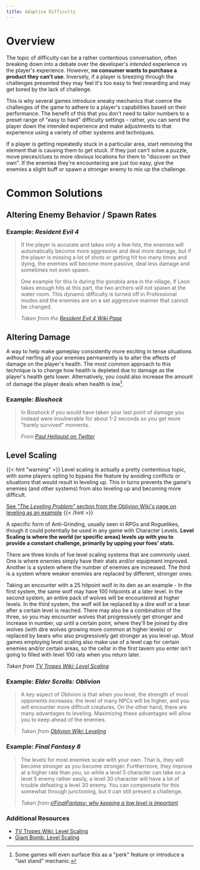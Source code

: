```yaml
---
title: Adaptive Difficulty
---
```


# Overview

The topic of difficulty can be a rather contentious conversation, often breaking down into a debate over the developer's _intended_ experience vs the player's experience. However, **no consumer wants to purchase a product they can't use**. Inversely, if a player is breezing through the challenges presented they may feel it's too easy to feel rewarding and may get bored by the lack of challenge.

This is why several games introduce sneaky mechanics that coerce the challenges of the game to adhere to a player's capabilities based on their performance. The benefit of this that you don't need to tailor numbers to a preset range of "easy to hard" difficulty settings - rather, you can send the player down the intended experience and make adjustments to that experience using a variety of other systems and techniques.

If a player is getting repeatedly stuck in a particular area, start removing the element that is causing them to get stuck. If they just can't solve a puzzle, move pieces/clues to more obvious locations for them to "discover on their own". If the enemies they're encountering are just too easy, give the enemies a slight buff or spawn a stronger enemy to 
mix up the challenge.

# Common Solutions

## Altering Enemy Behavior / Spawn Rates

### Example: _Resident Evil 4_

> If the player is accurate and takes only a few hits, the enemies will automatically become more aggressive and deal more damage, but if the player is missing a lot of shots or getting hit too many times and dying, the enemies will become more passive, deal less damage and sometimes not even spawn.
>
> One example for this is during the gondola area in the village, if Leon takes enough hits at this part, the two archers will not spawn at the water room. This dynamic difficulty is turned off in Professional modes and the enemies are on a set aggressive manner that cannot be changed.
>
> _Taken from the [Resident Evil 4 Wiki Page](https://residentevil.fandom.com/wiki/Main_game_(RE4))_

## Altering Damage

A way to help make gameplay consistently more exciting in tense situations _without_ nerfing all your enemies permanently is to alter the effects of damage on the player's health. The most common approach to this technique is to change how health is depleted due to damage as the player's health gets lower. Alternatively, you could also increase the amount of damage the player deals when health is low[^damage-boost].

[^damage-boost]: Some games will even surface this as a "perk" feature or introduce a "last stand" mechanic.

### Example: _Bioshock_

> In Bioshock if you would have taken your last point of damage you instead were invulnerable for about 1-2 seconds so you get more "barely survived" moments.
>
> _From [Paul Hellquist on Twitter](https://twitter.com/TheElfquist/status/903694421434277888)_

<!-- {{< tweet 903694421434277888 >}} -->


## Level Scaling

{{< hint "warning" >}}
Level scaling is actually a pretty contentious topic, with some players opting to bypass the feature by avoiding conflicts or situations that would result in leveling up. This in turns prevents the game's enemies (and other systems) from also leveling up and becoming more difficult.

[See _"The Leveling Problem"_ section from the Oblivion Wiki's page on leveling as an example](https://en.uesp.net/wiki/Oblivion:Leveling#The_Leveling_Problem)
{{< /hint >}}

A specific form of Anti-Grinding, usually seen in RPGs and Roguelikes, though it could potentially be used in any game with Character Levels. **Level Scaling is where the world (or specific areas) levels up with you to provide a constant challenge, primarily by upping your foes' stats.**

There are three kinds of foe level scaling systems that are commonly used. One is where enemies simply have their stats and/or equipment improved. Another is a system where the number of enemies are increased. The third is a system where weaker enemies are replaced by different, stronger ones.

Taking an encounter with a 25 hitpoint wolf in its den as an example - In the first system, the same wolf may have 100 hitpoints at a later level. In the second system, an entire pack of wolves will be encountered at higher levels. In the third system, the wolf will be replaced by a dire wolf or a bear after a certain level is reached. There may also be a combination of the three, so you may encounter wolves that progressively get stronger and increase in number, up until a certain point, where they'll be joined by dire wolves (with dire wolves growing more common at higher levels) or replaced by bears who also progressively get stronger as you level up. Most games employing level scaling also make use of a level cap for certain enemies and/or certain areas, so the cellar in the first tavern you enter isn't going to filled with level 100 rats when you return later. 

_Taken from [TV Tropes Wiki: Level Scaling](https://tvtropes.org/pmwiki/pmwiki.php/Main/LevelScaling)_

### Example: _Elder Scrolls: Oblivion_

>A key aspect of Oblivion is that when you level, the strength of most opponents increases: the level of many NPCs will be higher, and you will encounter more difficult creatures. On the other hand, there are many advantages to leveling. Maximizing these advantages will allow you to keep ahead of the enemies.
>
> _Taken from [Oblivion Wiki: Leveling](https://en.uesp.net/wiki/Oblivion:Leveling)_

### Example: _Final Fantasy 8_

> The levels for most enemies scale with your own. That is, they will become stronger as you become stronger. Furthermore, they improve at a higher rate than you, so while a level 5 character can take on a level 5 enemy rather easily, a level 30 character will have a lot of trouble defeating a level 30 enemy. You can compensate for this somewhat through junctioning, but it can still present a challenge.
>
> _Taken from [r/FinalFantasy: why keeping a low level is important](https://www.reddit.com/r/FinalFantasy/comments/28gvqn/why_is_keeping_a_low_level_in_ffviii_important/)_

### Additional Resources

- [TV Tropes Wiki: Level Scaling](https://tvtropes.org/pmwiki/pmwiki.php/Main/LevelScaling)
- [Giant Bomb: Level Scaling](https://www.giantbomb.com/level-scaling/3015-608/)
